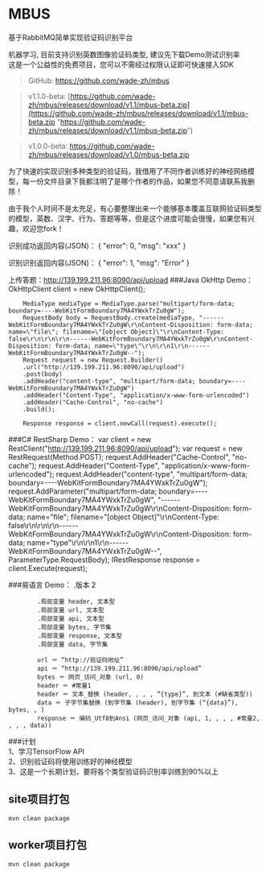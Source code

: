 # MBUS
基于RabbitMQ简单实现验证码识别平台


机器学习, 目前支持识别英数图像验证码类型, 建议先下载Demo测试识别率  
这是一个公益性的免费项目，您可以不需经过权限认证即可快速接入SDK  



> GitHub: [https://github.com/wade-zh/mbus  ](https://github.com/wade-zh/mbus   "https://github.com/wade-zh/mbus  ")



> v1.1.0-beta: [https://github.com/wade-zh/mbus/releases/download/v1.1/mbus-beta.zip](https://github.com/wade-zh/mbus/releases/download/v1.1/mbus-beta.zip "https://github.com/wade-zh/mbus/releases/download/v1.1/mbus-beta.zip")   



> v1.0.0-beta: [https://github.com/wade-zh/mbus/releases/download/v1.0/mbus-beta.zip  ](https://github.com/wade-zh/mbus/releases/download/v1.0/mbus-beta.zip   "https://github.com/wade-zh/mbus/releases/download/v1.0/mbus-beta.zip  ")

为了快速的实现识别多种类型的验证码，我借用了不同作者训练好的神经网络模型，每一份文件目录下我都注明了是哪个作者的作品，如果您不同意请联系我删除！  

由于我个人时间不是太充足，有心要整理出来一个能够基本覆盖互联网验证码类型的模型，英数、汉字、行为、答题等等，但是这个进度可能会很慢，如果您有兴趣，欢迎您fork！  

识别成功返回内容(JSON)：
        {
            "error": 0,
            "msg": "xxx"
        }
    
识别识别返回内容(JSON)：
        {
            "error": 1,
            "msg": "Error"
        }
    
上传答题：http://139.199.211.96:8090/api/upload
###Java OkHttp Demo：
        OkHttpClient client = new OkHttpClient();

        MediaType mediaType = MediaType.parse("multipart/form-data; boundary=----WebKitFormBoundary7MA4YWxkTrZu0gW");
        RequestBody body = RequestBody.create(mediaType, "------WebKitFormBoundary7MA4YWxkTrZu0gW\r\nContent-Disposition: form-data; name=\"file\"; filename=\"[object Object]\"\r\nContent-Type: false\r\n\r\n\r\n------WebKitFormBoundary7MA4YWxkTrZu0gW\r\nContent-Disposition: form-data; name=\"type\"\r\n\r\n1\r\n------WebKitFormBoundary7MA4YWxkTrZu0gW--");
        Request request = new Request.Builder()
        .url("http://139.199.211.96:8090/api/upload")
        .post(body)
        .addHeader("content-type", "multipart/form-data; boundary=----WebKitFormBoundary7MA4YWxkTrZu0gW")
        .addHeader("Content-Type", "application/x-www-form-urlencoded")
        .addHeader("Cache-Control", "no-cache")
        .build();

        Response response = client.newCall(request).execute();
    
###C# RestSharp Demo：
        var client = new RestClient("http://139.199.211.96:8090/api/upload");
        var request = new RestRequest(Method.POST);
        request.AddHeader("Cache-Control", "no-cache");
        request.AddHeader("Content-Type", "application/x-www-form-urlencoded");
        request.AddHeader("content-type", "multipart/form-data; boundary=----WebKitFormBoundary7MA4YWxkTrZu0gW");
        request.AddParameter("multipart/form-data; boundary=----WebKitFormBoundary7MA4YWxkTrZu0gW", "------WebKitFormBoundary7MA4YWxkTrZu0gW\r\nContent-Disposition: form-data; name=\"file\"; filename=\"[object Object]\"\r\nContent-Type: false\r\n\r\n\r\n------WebKitFormBoundary7MA4YWxkTrZu0gW\r\nContent-Disposition: form-data; name=\"type\"\r\n\r\n1\r\n------WebKitFormBoundary7MA4YWxkTrZu0gW--", ParameterType.RequestBody);
        IRestResponse response = client.Execute(request);
    
###易语言 Demo：
            .版本 2

            .局部变量 header, 文本型
            .局部变量 url, 文本型
            .局部变量 api, 文本型
            .局部变量 bytes, 字节集
            .局部变量 response, 文本型
            .局部变量 data, 字节集

            url ＝ “http://验证码地址”
            api ＝ “http://139.199.211.96:8090/api/upload”
            bytes ＝ 网页_访问_对象 (url, 0)
            header ＝ #常量1
            header ＝ 文本_替换 (header, , , , “{type}”, 到文本 (#缺省类型))
            data ＝ 子字节集替换 (到字节集 (header), 到字节集 (“{data}”), bytes, , )
            response ＝ 编码_Utf8到Ansi (网页_访问_对象 (api, 1, , , , #常量2, , , , data))
        


###计划  
1、学习TensorFlow API  
2、识别验证码将使用训练好的神经模型  
3、这是一个长期计划，要将各个类型验证码识别率训练到90%以上



## site项目打包  
    mvn clean package

## worker项目打包  
	mvn clean package
	